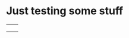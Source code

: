 # Just testing some stuff

<table cellpadding="0" cellspacing="0" border="0" align="center">
    <tr>
        <td style="padding: 0; margin: 0; border: 0;">
            <img src="./res/block.svg" width="16">
        </td>
        <td style="padding: 0; margin: 0; border: 0;">
            <img src="./res/block.svg" width="16">
        </td>
    </tr>
</table>
